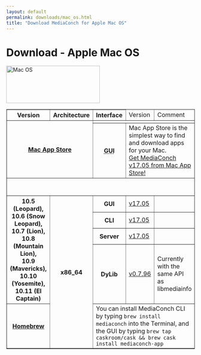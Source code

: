 ```yaml
---
layout: default
permalink: downloads/mac_os.html
title: "Download MediaConch for Apple Mac OS"
---
```


# Download - Apple Mac OS

<img src="/MediaConch/images/Mac_OS.png" alt="Mac OS" width="250" height="100">

<table border="1">
<thead>
<tr class="table-header">
    <th>Version</th>
    <th>Architecture</th>
    <th>Interface</th>
    <td>Version</td>
    <td>Comment</td>
</tr>
</thead>
<tbody>

<tr>
    <th rowspan="2" colspan="2"><a href="https://www.apple.com/itunes/affiliates/download/?id=510620098">Mac App Store</a></th>
    <td colspan="3"></td>
</tr>
<tr>
    <th><abbr title="Graphical User Interface">GUI</abbr></th>
    <td colspan="2">Mac App Store is the simplest way to find and download apps for your Mac.<br /><a href="http://itunes.apple.com/app/mediaconch/id1183720451">Get MediaConch v17.05 from Mac App Store!</a></td>
</tr>
<tr>
    <td colspan="5">&nbsp;<br />&nbsp;</td>
</tr>
<tr>
    <th rowspan="4">10.5 (Leopard),<br /> 10.6 (Snow Leopard),<br />10.7 (Lion),<br />10.8 (Mountain Lion),<br />10.9 (Mavericks),<br />10.10 (Yosemite),<br />10.11 (El Captain)</th>
    <th rowspan="5">x86_64</th>
    <th>GUI</th>
    <td><a href="//mediaarea.net/download/binary/mediaconch-gui/17.05/MediaConch_GUI_17.05_Mac.dmg">v17.05</a></td>
    <td>&nbsp;</td>
</tr>
<tr>
    <th>CLI</th>
    <td><a href="//mediaarea.net/download/binary/mediaconch/17.05/MediaConch_CLI_17.05_Mac.dmg">v17.05</a></td>
    <td>&nbsp;</td>
</tr>
<tr>
    <th>Server</th>
    <td><a href="//mediaarea.net/download/binary/mediaconch-server/17.05/MediaConch_Server_17.05_Mac.dmg">v17.05</a></td>
    <td>&nbsp;</td>
</tr>
<tr>
    <th>DyLib</th>
    <td><a href="//mediaarea.net/download/binary/libmediainfo0/0.7.96/MediaInfo_DLL_0.7.96_Mac_i386+x86_64.tar.bz2">v0.7.96</a></td>
    <td>Currently with the same API as libmediainfo</td>
</tr>
<tr>
    <th><a href="http://brew.sh/">Homebrew</a></th>
    <td colspan="4">You can install MediaConch CLI by typing <code>brew install mediaconch</code> into the Terminal, and the GUI by typing <code>brew tap caskroom/cask && brew cask install mediaconch-app</code></td>
</tr>

</tbody>
</table>
